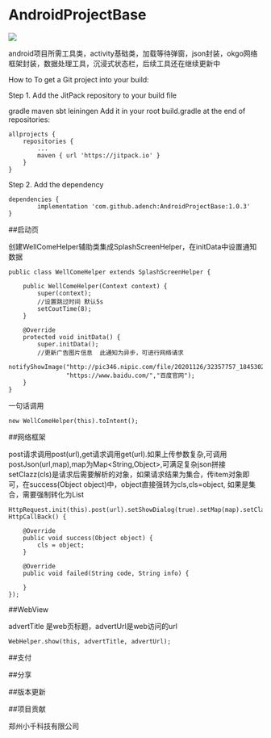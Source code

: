 # AndroidProjectBase
[![](https://jitpack.io/v/adench/AndroidProjectBase.svg)](https://jitpack.io/#adench/AndroidProjectBase)

android项目所需工具类，activity基础类，加载等待弹窗，json封装，okgo网络框架封装，数据处理工具，沉浸式状态栏，后续工具还在继续更新中

How to
To get a Git project into your build:

Step 1. Add the JitPack repository to your build file

gradle
maven
sbt
leiningen
Add it in your root build.gradle at the end of repositories:

	allprojects {
		repositories {
			...
			maven { url 'https://jitpack.io' }
		}
	}
Step 2. Add the dependency

	dependencies {
	        implementation 'com.github.adench:AndroidProjectBase:1.0.3'
	}

##启动页

创建WellComeHelper辅助类集成SplashScreenHelper，在initData中设置通知数据

    public class WellComeHelper extends SplashScreenHelper {

        public WellComeHelper(Context context) {
            super(context);
            //设置跳过时间 默认5s
            setCoutTime(8);
        }

        @Override
        protected void initData() {
            super.initData();
            //更新广告图片信息  此通知为异步，可进行网络请求
            notifyShowImage("http://pic346.nipic.com/file/20201126/32357757_184530234082_2.jpg",
                    "https://www.baidu.com/","百度官网");
        }
    }

一句话调用

    new WellComeHelper(this).toIntent();

##网络框架

post请求调用post(url),get请求调用get(url).如果上传参数复杂,可调用postJson(url,map),map为Map<String,Object>,可满足复杂json拼接
setClazz(cls)是请求后需要解析的对象，如果请求结果为集合，传item对象即可，在success(Object object)中，object直接强转为cls,cls=object,
如果是集合，需要强制转化为List<cls>

    HttpRequest.init(this).post(url).setShowDialog(true).setMap(map).setClazz(cls).excute(new HttpCallBack() {

        @Override
        public void success(Object object) {
            cls = object;
        }

        @Override
        public void failed(String code, String info) {

        }
    });

##WebView

advertTitle 是web页标题，advertUrl是web访问的url

    WebHelper.show(this, advertTitle, advertUrl);


##支付

##分享

##版本更新




##项目贡献

郑州小千科技有限公司